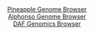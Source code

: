 <div id="Pineapple_Genome_Browser" align="center">
  <a href="https://igv.org/app/?sessionURL=blob:zZNdT9swGIX_iyXQJqWJnTRpE6maQilfhYJaSqEIRW7ipAbHDraTUqr.93nVpt0MiV5smuQL.5Xt95zjxxvQEKmo4CACro18GyFgAbUUqwkuK0ZGuCQKRDlmilhAkpxIwlMCog3IsdJ4Or40J5daVypyHKqrVol5IWzl2bjE74LjlbJTUTp9wRheCIm1kMo5krgRDi2a1ooscFXZprdn.06GNXYwq5aCK.FUhBfJytyX_ColBeGiJElZM013AhKjx2jM7Bx_i2eTOE2JUkOyPs968fA8vvMG0_lp0J9Pr89m02B2OKEFx7qWpDeA.rl74J6YcXFzPzxt3rL1mbil48lDSmftA._4cPBWUUlUD3VQ1_PDoNM24VCekbf_ybcZdE_vR_y46j_Adqov0VX_wDW6.kuej17uByPxgfOtBZhIa0MDSJeyEyFoeTCwfDdo_ZiirgVhaPKRgoLo8ckCWuL0xWx_3AC9rgwzQJHXeoePBYTMiARRK4Swg8LQ9dudNgxDtLU2oJbs74V7Mh2HHejGrhskOWXaAJ0lilfKxpzbTZrbxfueaa6Ht2M8L.9f..zi2r9E7GU9Ch7O7moT7OpDjkzz3RMaq5_R9E_I.4wQWy_2xU3jqpbPbMDj2Py2rAvnWXd5cqpv0O1x_MeAfGN3v3ByIUuszX5TMcufxDVYUsy1KTRU0QVlVK9nJkexAhFyPQMuSAUThkQgi8UXaEEL.fDrb0C97dP2Ow--">Pineapple Genome Browser</a>
</div>
<div id="Alphonso_Genome_Browser" align="center">
  <a href="https://igv.org/app/?sessionURL=blob:zZJdb5swGEb_i6VUm0QAQyABKZpIl7RZskxNmmZLVSEHDHgB27MN.VL..7xq025WqbnYNIkL88rg5zk.J9BgIQmjIASOCT0TQmAAWbDdAlW8xDNUYQnCDJUSG0DgDAtMEwzCE8iQVGg5n.ovC6W4DC2LKN6uEM2ZKV0TVejIKNpJM2GVdc3KEm2YQIoJaQ0EaphF8qa9wxvEuanPdk3PSpFCFip5wahkFsc0j3f6f_GvUZxjyiocV3WpyHOAWOfRGVMzQ..i1SJKEizlBB_GaT.ajKMHd7hc3_jX6.Wn29XSX10tSE6RqgXubxlGE28qRC1ux3zc6yXNJGk5o2PCt7Llvr8a7jkRWPZhF_ZcL_C9rkZDaIr3_1Nr_ZALm89Gk8Ot.Bw95JF97xYtZ5Dn0eZuVne.frz7Y_MeOBugZEmtXQBJIbohtA3X9g3P8ds_lrBn2Hag.QhGQPj4ZAAlULLV2x9PQB24NgZI_K1.lscATKRYgLAd2HYXBoHjdbodOwjg2TiBWpR_D.5oOQ.6thM5jh9npFRa5zSWlEsTUWo2SWbmxwtpHg8fdH3xZTcdTjTKfTqsO_5IFU2BOssXaBpAH_58hbrqazL9E_NeE8RUm0t1kwMOWU5w7q5hPb.Z3nfguulFnGpa2xcBXQYnY6JCSu_XE_3607gGCYKo0oOGSLIhJVGHlebIdiCEjqvFBQkrmTYRiHzzxjZsA3r229.Cuuen83c-">Alphonso Genome Browser</a>
</div>


<div id="DAF_Genomics_Browser" align="center">
  <a href="https://igv.org/app/?sessionURL=blob:tZFra9swFIb_i2D9ZDuWr7UhDNNlXZZ1o8mcQEoJp_ZR7NWyPEme04b89wmvY7ALY9CBJCTO5X11niP5glLVoiUp8RwaOpQSi6hKDCvgXYPvgaMiKYNGoUUkMpTYFkjSI2GgNOTLd6ay0rpT6WRSArP32ApeF8pRvgOdrUSvKzSptucAh0fRwqCcQnCTrGECTVeJVokJFAUqZbuTDtv9bgBzfI_txpa4432j61F1Z0wYY6XDwLit2xIPfzHyH5TNql9mm1U21i_wYV5Os8U8W_uzfHsZXWzzD282ebQ5W9X7FnQvcSq3MzzcP5Z3i.AKwrxy.RqGjrO1nr_wX53NDl0tUU1pTM_9MAl9Sk4WaUTRGwSkqCRNaWDF3rnlBYH9dPXDyMxAipqkN7cW0RKKe5N.cyT6oTOgiMLP_cjMIkKWKElqJ64b0yTxwiAO3CShJ.tIetk8M8nX.TKJXS_zvMi5A270Wd2M4zNCvwafC.NPnc3.V0w47MPoLS4vF8PyY3C9Ze2clepTiBfXv8XkGfd__BYTkoM2oW_PJyjQGDWOrf5BxT_dnr4C">DAF Genomics Browser</a>
</div>
